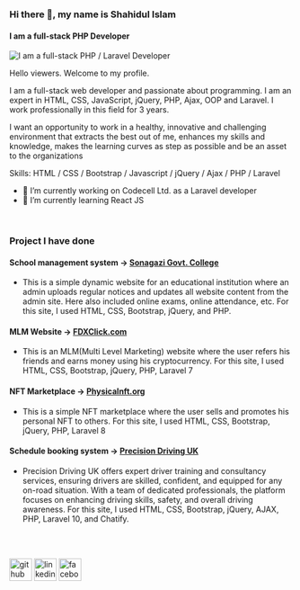 ### Hi there 👋, my name is Shahidul Islam
#### I am a full-stack PHP Developer
![I am a full-stack PHP / Laravel Developer](URL)

Hello viewers. Welcome to my profile. 

I am a full-stack web developer and passionate about programming. I am an expert in HTML, CSS, JavaScript, jQuery, PHP, Ajax, OOP and Laravel. I work professionally in this field for 3 years.

I want an opportunity to work in a healthy, innovative and challenging environment that extracts the best out of me, enhances my skills and knowledge, makes the learning curves as step as possible and be an asset to the organizations

Skills: HTML / CSS / Bootstrap / Javascript / jQuery / Ajax / PHP / Laravel

- 🔭 I’m currently working on Codecell Ltd. as a Laravel developer
- 🌱 I’m currently learning React JS

<br>

### Project I have done

#### School management system -> <a href="https://sonagazicollege.gov.bd/" target="_blank">Sonagazi Govt. College</a>
- This is a simple dynamic website for an educational institution where an admin uploads regular notices and updates all website content from the admin site. Here also included online exams, online attendance, etc. For this site, I used HTML, CSS, Bootstrap, jQuery, and PHP.

#### MLM Website -> <a href="https://fdxclick.com/" target="_blank">FDXClick.com</a>
- This is an MLM(Multi Level Marketing) website where the user refers his friends and earns money using his cryptocurrency. For this site, I used HTML, CSS, Bootstrap, jQuery, PHP, Laravel 7

#### NFT Marketplace -> <a href="https://alpha.physicalnft.org/" target="_blank">Physicalnft.org</a>
- This is a simple NFT marketplace where the user sells and promotes his personal NFT to others. For this site, I used HTML, CSS, Bootstrap, jQuery, PHP, Laravel 8

#### Schedule booking system -> <a href="https://precisiondriving.uk/" target="_blank">Precision Driving UK</a>
- Precision Driving UK offers expert driver training and consultancy services, ensuring drivers are skilled, confident, and equipped for any on-road situation. With a team of dedicated professionals, the platform focuses on enhancing driving skills, safety, and overall driving awareness. For this site, I used HTML, CSS, Bootstrap, jQuery, AJAX, PHP, Laravel 10, and Chatify.

<br><br>

[<img src='https://cdn.jsdelivr.net/npm/simple-icons@3.0.1/icons/github.svg' alt='github' height='40'>](https://github.com/shahidul890)  [<img src='https://cdn.jsdelivr.net/npm/simple-icons@3.0.1/icons/linkedin.svg' alt='linkedin' height='40'>](https://www.linkedin.com/in/antorislam/)  [<img src='https://cdn.jsdelivr.net/npm/simple-icons@3.0.1/icons/facebook.svg' alt='facebook' height='40'>](https://www.facebook.com/its.antorislam/)  



